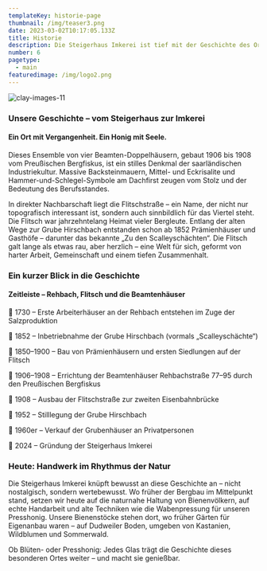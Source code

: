 ```yaml
---
templateKey: historie-page
thumbnail: /img/teaser3.png
date: 2023-03-02T10:17:05.133Z
title: Historie
description: Die Steigerhaus Imkerei ist tief mit der Geschichte des Ortes verwoben. Unser Zuhause – das ehemalige Grubenbeamtenhaus in der Rehbachstraße – wurde Anfang des 20. Jahrhunderts erbaut, mitten im traditionsreichen Arbeiter- und Beamtenviertel von Dudweiler. Wo einst Steiger ihre Familien großzogen und der Bergbau das Leben prägte, summen heute unsere Carnica-Bienen zwischen Lavendel, Kastanienblüten und Gartenkräutern.
number: 6
pagetype:
  - main
featuredimage: /img/logo2.png
---
```


![clay-images-11](/img/beehive.png)
### Unsere Geschichte – vom Steigerhaus zur Imkerei
#### Ein Ort mit Vergangenheit. Ein Honig mit Seele.

Dieses Ensemble von vier Beamten-Doppelhäusern, gebaut 1906 bis 1908 vom Preußischen Bergfiskus, ist ein stilles Denkmal der saarländischen Industriekultur. Massive Backsteinmauern, Mittel- und Eckrisalite und Hammer-und-Schlegel-Symbole am Dachfirst zeugen vom Stolz und der Bedeutung des Berufsstandes.

In direkter Nachbarschaft liegt die Flitschstraße – ein Name, der nicht nur topografisch interessant ist, sondern auch sinnbildlich für das Viertel steht. Die Flitsch war jahrzehntelang Heimat vieler Bergleute. Entlang der alten Wege zur Grube Hirschbach entstanden schon ab 1852 Prämienhäuser und Gasthöfe – darunter das bekannte „Zu den Scalleyschächten“. Die Flitsch galt lange als etwas rau, aber herzlich – eine Welt für sich, geformt von harter Arbeit, Gemeinschaft und einem tiefen Zusammenhalt.


### Ein kurzer Blick in die Geschichte
#### Zeitleiste – Rehbach, Flitsch und die Beamtenhäuser

📍 1730 – Erste Arbeiterhäuser an der Rehbach entstehen im Zuge der Salzproduktion

📍 1852 – Inbetriebnahme der Grube Hirschbach (vormals „Scalleyschächte“)

📍 1850–1900 – Bau von Prämienhäusern und ersten Siedlungen auf der Flitsch

📍 1906–1908 – Errichtung der Beamtenhäuser Rehbachstraße 77–95 durch den Preußischen Bergfiskus

📍 1908 – Ausbau der Flitschstraße zur zweiten Eisenbahnbrücke

📍 1952 – Stilllegung der Grube Hirschbach

📍 1960er – Verkauf der Grubenhäuser an Privatpersonen

📍 2024 – Gründung der Steigerhaus Imkerei


### Heute: Handwerk im Rhythmus der Natur

Die Steigerhaus Imkerei knüpft bewusst an diese Geschichte an – nicht nostalgisch, sondern wertebewusst. Wo früher der Bergbau im Mittelpunkt stand, setzen wir heute auf die naturnahe Haltung von Bienenvölkern, auf echte Handarbeit und alte Techniken wie die Wabenpressung für unseren Presshonig. Unsere Bienenstöcke stehen dort, wo früher Gärten für Eigenanbau waren – auf Dudweiler Boden, umgeben von Kastanien, Wildblumen und Sommerwald.

Ob Blüten- oder Presshonig: Jedes Glas trägt die Geschichte dieses besonderen Ortes weiter – und macht sie genießbar.

